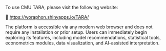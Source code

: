 To use CMU TARA, please visit the following website:

🔗 https://woraphon.shinyapps.io/TARA/

The platform is accessible via any modern web browser and does not require any installation or prior setup. Users can immediately begin exploring its features, including model recommendations, statistical tools, econometrics modules, data visualization, and AI-assisted interpretation.

